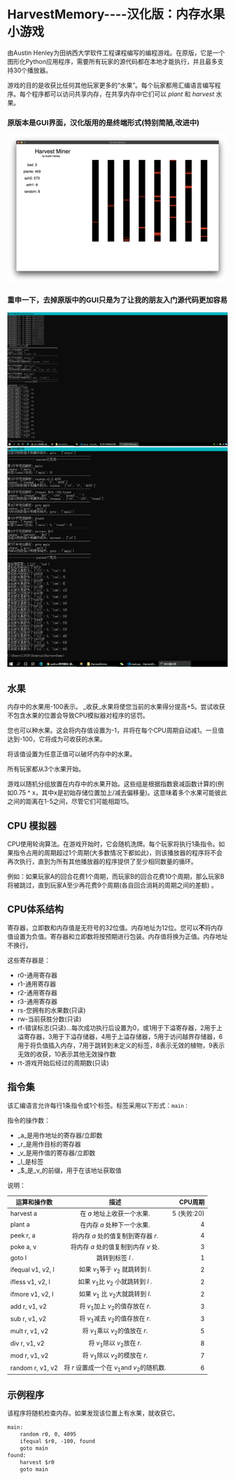 # HarvestMemory----汉化版：内存水果小游戏

由Austin Henley为田纳西大学软件工程课程编写的编程游戏。在原版，它是一个图形化Python应用程序，需要所有玩家的源代码都在本地才能执行，并且最多支持30个播放器。

游戏的目的是收获比任何其他玩家更多的“水果”。每个玩家都用汇编语言编写程序。每个程序都可以访问共享内存，在共享内存中它们可以 _plant_ 和 _harvest_ 水果。

### 原版本是GUI界面，汉化版用的是终端形式(特别简陋,改进中)
![(原版本)Harvest Memory的GUI](https://github.com/AZHenley/HarvestMemory/blob/master/screenshot.png)
### 重申一下，去掉原版中的GUI只是为了让我的朋友入门源代码更加容易
![(CLI)单玩家](./img/sigle&#32;player.png)
![(CLI)双玩家](img/mul-player.jpg)


## 水果

内存中的水果用-100表示​​。 _收获_水果将使您当前的水果得分提高+5。尝试收获不包含水果的位置会导致CPU模拟器对程序的惩罚。

您也可以种水果。这会将内存值设置为-1，并将在每个CPU周期自动减1。一旦值达到-100，它将成为可收获的水果。

将该值设置为任意正值可以破坏内存中的水果。

所有玩家都从3个水果开始。

游戏以随机分组放置在内存中的水果开始。这些组是根据指数衰减函数计算的(例如0.75 ^ x，其中x是初始存储位置加上/减去偏移量)。这意味着多个水果可能彼此之间的距离在1-5之间，尽管它们可能相距15。


## CPU 模拟器

CPU使用轮询算法。在游戏开始时，它会随机洗牌。每个玩家将执行1条指令。如果指令占用的周期超过1个周期(大多数情况下都如此)，则该播放器的程序将不会再次执行，直到为所有其他播放器的程序提供了至少相同数量的循环。

例如：如果玩家A的回合花费1个周期，而玩家B的回合花费10个周期，那么玩家B将被跳过，直到玩家A至少再花费9个周期(各自回合消耗的周期之间的差额) 。


## CPU体系结构

寄存器，立即数和内存值是无符号的32位值。内存地址为12位。您可以**不**将内存值设置为负值。寄存器和立即数将按预期进行包装。内存值将换为正值。内存地址不换行。

这些寄存器是：
* r0-通用寄存器
* r1-通用寄存器
* r2-通用寄存器
* r3-通用寄存器
* rs-您拥有的水果数(只读)
* rw-当前获胜分数(只读)
* rf-错误标志(只读)...每次成功执行后设置为0，或1用于下溢寄存器，2用于上溢寄存器，3用于下溢存储器，4用于上溢存储器，5用于访问越界存储器，6用于将负值插入内存，7用于跳转到未定义的标签，8表示无效的植物，9表示无效的收获，10表示其他无效操作数
* rt-游戏开始后经过的周期数(只读)


## 指令集

该汇编语言允许每行1条指令或1个标签。标签采用以下形式：`main：`

指令的操作数：

* _a_是用作地址的寄存器/立即数
* _r_是用作目标的寄存器
* _v_是用作值的寄存器/立即数
* _l_是标签
* _$_是_v_的前缀，用于在该地址获取值

说明：

|运算和操作数|描述|CPU周期|
| ------------- |:-------------:| -----:|
| harvest a      | 在 _a_ 地址上收获一个水果. | 5 (失败:20) |
| plant a     | 在内存 _a_ 处种下一个水果.     |   4 |
| peek r, a | 将内存 _a_ 处的值复制到寄存器 _r_.  |    4 |
| poke a, v      | 将内存 _a_ 处的值复制到内存 _v_ 处. | 3 |
| goto l     | 跳转到标签 _l_ .      |   1 |
| ifequal v1, v2, l | 如果 _v_<sub>1</sub>等于 _v_<sub>2</sub> 就跳转到 _l_.  |    2 |
| ifless v1, v2, l      | 如果 _v_<sub>1</sub>比 _v_<sub>2</sub> 小就跳转到 _l_ . | 2 |
| ifmore v1, v2, l     | 如果 _v_<sub>1</sub> 比 _v_<sub>2</sub>大就跳转到 _l_.  |   2 |
| add r, v1, v2 |  将 _v_<sub>1</sub>加上 _v_<sub>2</sub>的值存放在 _r_.   |   3 |
| sub r, v1, v2      | 将 _v_<sub>1</sub>减去 _v_<sub>2</sub>的值存放在 _r_. | 3 |
| mult r, v1, v2     | 将 _v_<sub>1</sub>乘以 _v_<sub>2</sub>的值放在 _r_.  |   5 |
| div r, v1, v2 | 将 _v_<sub>1</sub>除以 _v_<sub>2</sub>放在 _r_.     |  8 |
| mod r, v1, v2      | 将 _v_<sub>1</sub>除以 _v_<sub>2</sub>的模放在 _r_. | 7 |
| random r, v1, v2     | 将 _r_ 设置成一个在 _v_<sub>1</sub>and _v_<sub>2</sub>的随机数.    |   6 |


## 示例程序

该程序将随机检查内存。如果发现该位置上有水果，就收获它。

    main:
        random r0, 0, 4095
        ifequal $r0, -100, found
        goto main
    found:
        harvest $r0
        goto main
